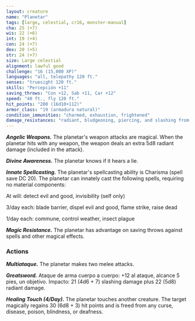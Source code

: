 ```yaml
---
layout: creature
name: "Planetar"
tags: [large, celestial, cr16, monster-manual]
cha: 25 (+7)
wis: 22 (+6)
int: 19 (+4)
con: 24 (+7)
dex: 20 (+5)
str: 24 (+7)
size: Large celestial
alignment: lawful good
challenge: "16 (15,000 XP)"
languages: "all, telepathy 120 ft."
senses: "truesight 120 ft."
skills: "Percepción +11"
saving_throws: "Con +12, Sab +11, Car +12"
speed: "40 ft., fly 120 ft."
hit_points: "200 (16d10+112)"
armor_class: "19 (armadura natural)"
condition_immunities: "charmed, exhaustion, frightened"
damage_resistances: "radiant, bludgeoning, piercing, and slashing from nonmagical weapons"
---
```


***Angelic Weapons.*** The planetar's weapon attacks are magical. When the planetar hits with any weapon, the weapon deals an extra 5d8 radiant damage (included in the attack).

***Divine Awareness.*** The planetar knows if it hears a lie.

***Innate Spellcasting.*** The planetar's spellcasting ability is Charisma (spell save DC 20). The planetar can innately cast the following spells, requiring no material components:

At will: detect evil and good, invisibility (self only)

3/day each: blade barrier, dispel evil and good, flame strike, raise dead

1/day each: commune, control weather, insect plague

***Magic Resistance.*** The planetar has advantage on saving throws against spells and other magical effects.

### Actions

***Multiataque.*** The planetar makes two melee attacks.

***Greatsword.*** Ataque de arma cuerpo a cuerpo: +12 al ataque, alcance 5 pies, un objetivo. Impacto: 21 (4d6 + 7) slashing damage plus 22 (5d8) radiant damage.

***Healing Touch (4/Day).*** The planetar touches another creature. The target magically regains 30 (6d8 + 3) hit points and is freed from any curse, disease, poison, blindness, or deafness.